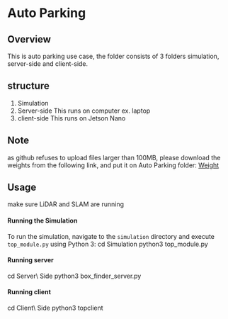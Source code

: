# Auto Parking 

## Overview
This is auto parking use case, the folder consists of 3 folders simulation, server-side and client-side.

## structure
1. Simulation
2. Server-side
    This runs on computer ex. laptop
3. client-side
    This runs on Jetson Nano

## Note
as github refuses to upload files larger than 100MB, please download the weights from the following link, and put it on Auto Parking folder:
[Weight](https://drive.google.com/file/d/1pmd_C4H4LU6yaaCp-9oc2e_vJ06283X_/view?usp=sharing)

## Usage

make sure LiDAR and SLAM are running

#### Running the Simulation
To run the simulation, navigate to the `simulation` directory and execute `top_module.py` using Python 3:
cd Simulation
python3 top_module.py

#### Running server
cd Server\ Side
python3 box_finder_server.py

#### Running client
cd Client\ Side
python3 topclient 
